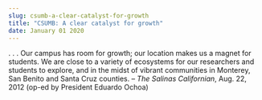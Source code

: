 ```yaml
---
slug: csumb-a-clear-catalyst-for-growth
title: "CSUMB: A clear catalyst for growth"
date: January 01 2020
---
```


<p>. . . Our campus has room for growth; our location makes us a magnet for students. We are close to a variety of ecosystems for our researchers and students to explore, and in the midst of vibrant communities in Monterey, San Benito and Santa Cruz counties. – <em>The Salinas Californian</em>, Aug. 22, 2012 (op-ed by President Eduardo Ochoa)
</p>
